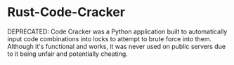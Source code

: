 # Rust-Code-Cracker
DEPRECATED: Code Cracker was a Python application built to automatically input code combinations into locks to attempt to brute force into them. Although it's functional and works, it was never used on public servers due to it being unfair and potentially cheating.
